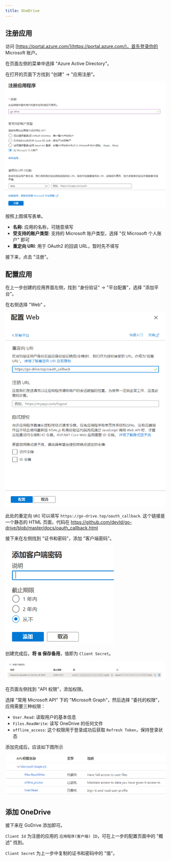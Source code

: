 ```yaml
---
title: OneDrive
---
```




## 注册应用

访问 [https://portal.azure.com/](https://portal.azure.com/)，首先登录你的 Microsoft 账户。

在页面左侧的菜单中选择 "Azure Active Directory"。

在打开的页面下方找到 "创建" -> "应用注册"。

![image-20201128145906059](onedrive/image-20201128145906059.png)

按照上图填写表单。

- **名称**: 应用的名称，可随意填写
- **受支持的账户类型**: 支持的 Microsoft 账户类型，选择 "仅 Microsoft 个人账户" 即可
- **重定向 URI**: 用于 OAuth2 的回调 URL，暂时先不填写

接下来，点击 "注册"。

## 配置应用

在上一步创建的应用界面左侧，找到 "身份验证" -> "平台配置"，选择 "添加平台"。

在右侧选择 "Web" 。

![image-20201128150113017](onedrive/image-20201128150113017.png)

此处的重定向 `URI` 可以填写 `https://go-drive.top/oauth_callback`. 这个链接是一个静态的 HTML 页面，代码在 https://github.com/devld/go-drive/blob/master/docs/oauth_callback.html



接下来在左侧找到 "证书和密码"，添加 "客户端密码"。

![image-20201128150454804](onedrive/image-20201128150454804.png)



创建完成后，**将 `值` 保存备用**，值即为 `Client Secret`。

![image-20201128150528093](onedrive/image-20201128150528093.png)



在页面左侧找到 "API 权限"，添加权限。

选择 "常用 Microsoft API" 下的 "Microsoft Graph"，然后选择 "委托的权限"，应用需要三种权限：

- `User.Read`: 读取用户的基本信息
- `Files.ReadWrite`: 读写 OneDrive 的任何文件
- `offline_access`: 这个权限用于登录成功后获取 `Refresh Token`，保持登录状态

添加完成后，应该如下图所示

![image-20201128150658228](onedrive/image-20201128150658228.png)



## 添加 OneDrive

接下来在 GoDrive 添加即可。

`Client Id` 为注册的应用的 `应用程序(客户端) ID`，可在上一步的配置页面中的 "概述" 找到。

`Client Secret` 为上一步中复制的证书和密码中的 "值"。

